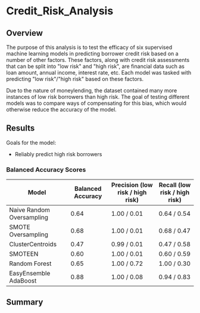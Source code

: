 # Credit_Risk_Analysis
 
## Overview

The purpose of this analysis is to test the efficacy of six supervised machine learning models in predicting borrower credit risk based on a number of other factors. These factors, along with credit risk assessments that can be split into "low risk" and "high risk", are financial data such as loan amount, annual income, interest rate, etc. Each model was tasked with predicting "low risk"/"high risk" based on these factors.

Due to the nature of moneylending, the dataset contained many more instances of low risk borrowers than high risk. The goal of testing different models was to compare ways of compensating for this bias, which would otherwise reduce the accuracy of the model.

## Results

Goals for the model:
- Reliably predict high risk borrowers

### Balanced Accuracy Scores

| Model   | Balanced Accuracy | Precision (low risk / high risk) | Recall (low risk / high risk) |
| ------- | ----------------- | -------------------------------- | ----------------------------- |
| Naive Random Oversampling | 0.64 | 1.00 / 0.01 | 0.64 / 0.54 |
| SMOTE Oversampling | 0.68 | 1.00 / 0.01 | 0.68 / 0.47 |
| ClusterCentroids | 0.47 | 0.99 / 0.01 | 0.47 / 0.58 |
| SMOTEEN | 0.60 | 1.00 / 0.01 | 0.60 / 0.59 |
| Random Forest | 0.65 | 1.00 / 0.72 | 1.00 / 0.30 |
| EasyEnsemble AdaBoost | 0.88 | 1.00 / 0.08 | 0.94 / 0.83 |

## Summary